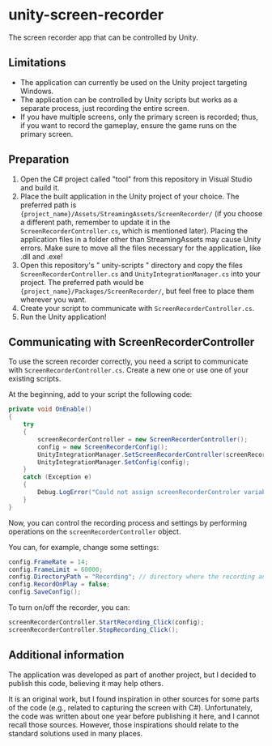 # unity-screen-recorder
The screen recorder app that can be controlled by Unity.

## Limitations
- The application can currently be used on the Unity project targeting Windows.
- The application can be controlled by Unity scripts but works as a separate process, just recording the entire screen.
- If you have multiple screens, only the primary screen is recorded; thus, if you want to record the gameplay, ensure the game runs on the primary screen.

## Preparation
1. Open the C# project called "tool" from this repository in Visual Studio and build it.
2. Place the built application in the Unity project of your choice. The preferred path is ``{project_name}/Assets/StreamingAssets/ScreenRecorder/`` (if you choose a different path, remember to update it in the ``ScreenRecorderController.cs``, which is mentioned later). Placing the application files in a folder other than StreamingAssets may cause Unity errors. Make sure to move all the files necessary for the application, like .dll and .exe!
3. Open this repository's " unity-scripts " directory and copy the files ``ScreenRecorderController.cs`` and ``UnityIntegrationManager.cs`` into your project. The preferred path would be ``{project_name}/Packages/ScreenRecorder/``, but feel free to place them wherever you want.
4. Create your script to communicate with ``ScreenRecorderController.cs``.
5. Run the Unity application!

## Communicating with ScreenRecorderController
To use the screen recorder correctly, you need a script to communicate with ``ScreenRecorderController.cs``. Create a new one or use one of your existing scripts.

At the beginning, add to your script the following code:

```C#
private void OnEnable()
{
    try
    {
        screenRecorderController = new ScreenRecorderController();
        config = new ScreenRecorderConfig();
        UnityIntegrationManager.SetScreenRecorderController(screenRecorderController);
        UnityIntegrationManager.SetConfig(config);
    }
    catch (Exception e)
    {
        Debug.LogError("Could not assign screenRecorderControler variable: " + e);
    }
}
```

Now, you can control the recording process and settings by performing operations on the ``screenRecorderController`` object.

You can, for example, change some settings:

```C#
config.FrameRate = 14;
config.FrameLimit = 60000;
config.DirectoryPath = "Recording"; // directory where the recording and temp files are stored
config.RecordOnPlay = false;
config.SaveConfig();
```

To turn on/off the recorder, you can:
```C#
screenRecorderController.StartRecording_Click(config);
screenRecorderController.StopRecording_Click();
```

## Additional information
The application was developed as part of another project, but I decided to publish this code, believing it may help others. 

It is an original work, but I found inspiration in other sources for some parts of the code (e.g., related to capturing the screen with C#). Unfortunately, the code was written about one year before publishing it here, and I cannot recall those sources. However, those inspirations should relate to the standard solutions used in many places.

